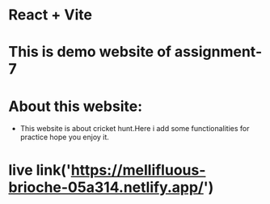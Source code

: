 # React + Vite
# This is demo website of assignment-7
# About this website:
- This website is about cricket hunt.Here i add some functionalities for practice hope you enjoy it.
# live link('https://mellifluous-brioche-05a314.netlify.app/')
